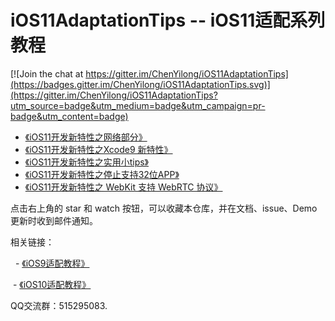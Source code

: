 # iOS11AdaptationTips -- iOS11适配系列教程

[![Join the chat at https://gitter.im/ChenYilong/iOS11AdaptationTips](https://badges.gitter.im/ChenYilong/iOS11AdaptationTips.svg)](https://gitter.im/ChenYilong/iOS11AdaptationTips?utm_source=badge&utm_medium=badge&utm_campaign=pr-badge&utm_content=badge)



  - [《iOS11开发新特性之网络部分》]( https://github.com/ChenYilong/iOS11AdaptationTips/issues/24) 
  - [《iOS11开发新特性之Xcode9 新特性》]( https://github.com/ChenYilong/iOS11AdaptationTips/issues/23) 
  - [《iOS11开发新特性之实用小tips》]( https://github.com/ChenYilong/iOS11AdaptationTips/issues/22) 
  - [《iOS11开发新特性之停止支持32位APP》]( https://github.com/ChenYilong/iOS11AdaptationTips/issues/21) 
  - [《iOS11开发新特性之 WebKit 支持 WebRTC 协议》]( https://github.com/ChenYilong/iOS11AdaptationTips/issues/20 ) 
  
  

点击右上角的 star 和 watch 按钮，可以收藏本仓库，并在文档、issue、Demo更新时收到邮件通知。

相关链接：

   - [《iOS9适配教程》]( https://github.com/ChenYilong/iOS9AdaptationTips ) 
   
   - [《iOS10适配教程》]( https://github.com/ChenYilong/iOS10AdaptationTips ) 
  
QQ交流群：515295083.


